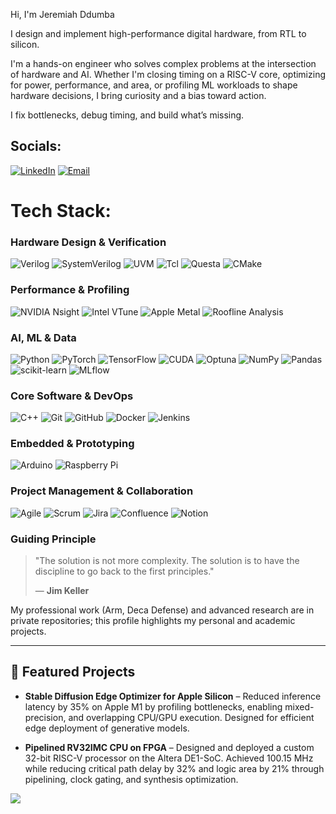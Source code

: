 Hi, I'm Jeremiah Ddumba 

I design and implement high-performance digital hardware, from RTL to silicon.

I'm a hands-on engineer who solves complex problems at the intersection of hardware and AI. Whether I'm closing timing on a RISC-V core, optimizing for power, performance, and area, or profiling ML workloads to shape hardware decisions, I bring curiosity and a bias toward action.

I fix bottlenecks, debug timing, and build what’s missing. 
 

## Socials:
[![LinkedIn](https://img.shields.io/badge/LinkedIn-%230077B5.svg?style=for-the-badge&logo=linkedin&logoColor=white)](https://www.linkedin.com/in/jeremiah-ddumba/) [![Email](https://img.shields.io/badge/Email-D14836?style=for-the-badge&logo=gmail&logoColor=white)](mailto:jsd5521@psu.edu)

# Tech Stack:

### Hardware Design & Verification
![Verilog](https://img.shields.io/badge/Verilog-136D42?style=for-the-badge&logoColor=white) ![SystemVerilog](https://img.shields.io/badge/SystemVerilog-1E407C?style=for-the-badge&logoColor=white) ![UVM](https://img.shields.io/badge/UVM-8A2BE2?style=for-the-badge&logoColor=white) ![Tcl](https://img.shields.io/badge/Tcl-00529B?style=for-the-badge&logoColor=white) ![Questa](https://img.shields.io/badge/Questa-00599C?style=for-the-badge&logoColor=white) ![CMake](https://img.shields.io/badge/CMake-%23008FBA.svg?style=for-the-badge&logo=cmake&logoColor=white)

### Performance & Profiling
![NVIDIA Nsight](https://img.shields.io/badge/NVIDIA_Nsight-76B900?style=for-the-badge&logo=nvidia&logoColor=white) ![Intel VTune](https://img.shields.io/badge/Intel_VTune-0071C5?style=for-the-badge&logo=intel&logoColor=white) ![Apple Metal](https://img.shields.io/badge/Apple%20Metal-000000?style=for-the-badge&logoColor=white) ![Roofline Analysis](https://img.shields.io/badge/Roofline%20Analysis-555555?style=for-the-badge&logoColor=white)

### AI, ML & Data
![Python](https://img.shields.io/badge/python-3670A0?style=for-the-badge&logo=python&logoColor=ffdd54) ![PyTorch](https://img.shields.io/badge/PyTorch-%23EE4C2C.svg?style=for-the-badge&logo=PyTorch&logoColor=white) ![TensorFlow](https://img.shields.io/badge/TensorFlow-%23FF6F00.svg?style=for-the-badge&logo=TensorFlow&logoColor=white) ![CUDA](https://img.shields.io/badge/cuda-000000.svg?style=for-the-badge&logo=nVIDIA&logoColor=green) ![Optuna](https://img.shields.io/badge/Optuna-1A2B63?style=for-the-badge&logoColor=white) ![NumPy](https://img.shields.io/badge/numpy-%23013243.svg?style=for-the-badge&logo=numpy&logoColor=white) ![Pandas](https://img.shields.io/badge/pandas-%23150458.svg?style=for-the-badge&logo=pandas&logoColor=white) ![scikit-learn](https://img.shields.io/badge/scikit--learn-%23F7931E.svg?style=for-the-badge&logo=scikit-learn&logoColor=white) ![MLflow](https://img.shields.io/badge/mlflow-%23d9ead3.svg?style=for-the-badge&logo=mlflow&logoColor=blue)

### Core Software & DevOps
![C++](https://img.shields.io/badge/c++-%2300599C.svg?style=for-the-badge&logo=c%2B%2B&logoColor=white) ![Git](https://img.shields.io/badge/git-%23F05033.svg?style=for-the-badge&logo=git&logoColor=white) ![GitHub](https://img.shields.io/badge/github-%23121011.svg?style=for-the-badge&logo=github&logoColor=white) ![Docker](https://img.shields.io/badge/docker-%230db7ed.svg?style=for-the-badge&logo=docker&logoColor=white) ![Jenkins](https://img.shields.io/badge/jenkins-%232C5263.svg?style=for-the-badge&logo=jenkins&logoColor=white)

### Embedded & Prototyping
![Arduino](https://img.shields.io/badge/-Arduino-00979D?style=for-the-badge&logo=Arduino&logoColor=white) ![Raspberry Pi](https://img.shields.io/badge/-Raspberry_Pi-C51A4A?style=for-the-badge&logo=Raspberry-Pi)

### Project Management & Collaboration
![Agile](https://img.shields.io/badge/Agile-42526E?style=for-the-badge&logoColor=white) ![Scrum](https://img.shields.io/badge/Scrum-00AEEF?style=for-the-badge&logoColor=white) ![Jira](https://img.shields.io/badge/jira-%230A0FFF.svg?style=for-the-badge&logo=jira&logoColor=white) ![Confluence](https://img.shields.io/badge/Confluence-172B4D?style=for-the-badge&logo=confluence&logoColor=white) ![Notion](https://img.shields.io/badge/Notion-%23000000.svg?style=for-the-badge&logo=notion&logoColor=white)
###  Guiding Principle

> "The solution is not more complexity. The solution is to have the discipline to go back to the first principles."
>
> — **Jim Keller**

My professional work (Arm, Deca Defense) and advanced research are in private repositories; this profile highlights my personal and academic projects.

---

<!-- 📌 Highlights -->
## 📌 Featured Projects
- **Stable Diffusion Edge Optimizer for Apple Silicon** – Reduced inference latency by 35% on Apple M1 by profiling bottlenecks, enabling mixed-precision, and overlapping CPU/GPU execution. Designed for efficient edge deployment of generative models.

- **Pipelined RV32IMC CPU on FPGA** – Designed and deployed a custom 32-bit RISC-V processor on the Altera DE1-SoC. Achieved 100.15 MHz while reducing critical path delay by 32% and logic area by 21% through pipelining, clock gating, and synthesis optimization.

[![](https://visitcount.itsvg.in/api?id=jeremiah781&icon=0&color=0)](https://visitcount.itsvg.in)
